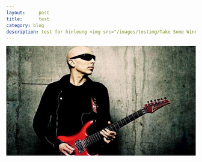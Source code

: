 ```yaml
---
layout:     post
title:      test
category: blog
description: test for hinleung <img src="/images/testimg/Take Some Wine Back to New Orleans.jpg" alt="Joe Satriani">
---
```


<img src="/images/guitarmaterial/joesatriani.jpg" alt="Joe Satriani">
